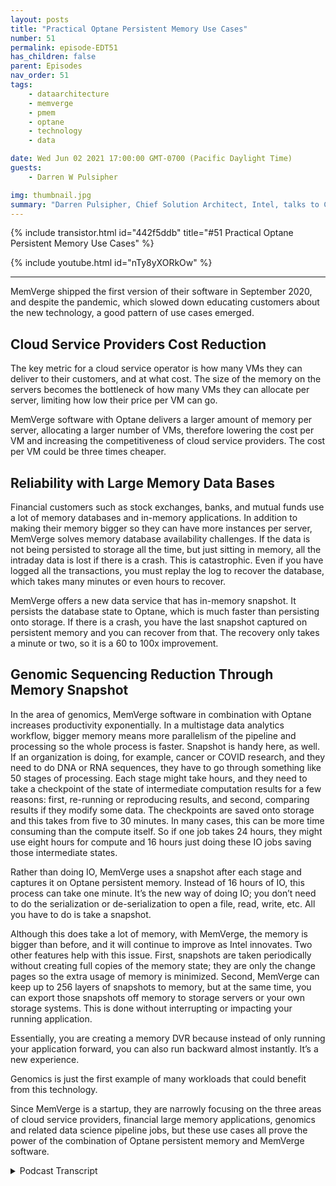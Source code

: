 ```yaml
---
layout: posts
title: "Practical Optane Persistent Memory Use Cases"
number: 51
permalink: episode-EDT51
has_children: false
parent: Episodes
nav_order: 51
tags:
    - dataarchitecture
    - memverge
    - pmem
    - optane
    - technology
    - data

date: Wed Jun 02 2021 17:00:00 GMT-0700 (Pacific Daylight Time)
guests:
    - Darren W Pulsipher

img: thumbnail.jpg
summary: "Darren Pulsipher, Chief Solution Architect, Intel, talks to Charles Fan, CEO of MemVerge, about use cases with their software that utilizes Intel’s Optane persistent memory in an innovative way, removing the bottleneck between memory and storage."
---
```


{% include transistor.html id="442f5ddb" title="#51 Practical Optane Persistent Memory Use Cases" %}

{% include youtube.html id="nTy8yXORkOw" %}

---

<p></p>
<p>MemVerge shipped the first version of their software in September 2020, and despite the pandemic, which slowed down educating customers about the new technology, a good pattern of use cases emerged. </p>
<p></p><h2> Cloud Service Providers Cost Reduction</h2>
<p>
</p>
<p>The key metric for a cloud service operator is how many VMs they can deliver to their customers, and at what cost. The size of the memory on the servers becomes the bottleneck of how many VMs they can allocate per server, limiting how low their price per VM can go. </p>
<p>MemVerge software with Optane delivers a larger amount of memory per server, allocating a larger number of VMs, therefore lowering the cost per VM and increasing the competitiveness of cloud service providers. The cost per VM could be three times cheaper. </p>
<p></p><h2> Reliability with Large Memory Data Bases</h2>
<p>
</p>
<p>Financial customers such as stock exchanges, banks, and mutual funds use a lot of memory databases and in-memory applications. In addition to making their memory bigger so they can have more instances per server, MemVerge solves memory database availability challenges. If the data is not being persisted to storage all the time, but just sitting in memory, all the intraday data is lost if there is a crash. This is catastrophic. Even if you have logged all the transactions, you must replay the log to recover the database, which takes many minutes or even hours to recover. </p>
<p>MemVerge offers a new data service that has in-memory snapshot. It persists the  database state to Optane, which is much faster than persisting onto storage. If there is a crash, you have the last snapshot captured on persistent memory and you can recover from that. The recovery only takes a minute or two, so it is a 60 to 100x improvement. </p>
<p></p><h2> Genomic Sequencing Reduction Through Memory Snapshot</h2>
<p>
</p>
<p>In the area of genomics, MemVerge software in combination with Optane increases productivity exponentially. In a multistage data analytics workflow, bigger memory means more parallelism of the pipeline and processing so the whole process is faster. Snapshot is handy here, as well. If an organization is doing, for example, cancer or COVID research, and they need to do DNA or RNA sequences, they have to go through something like 50 stages of processing. Each stage might take hours, and they need to take a checkpoint of the state of intermediate computation results for a few reasons: first, re-running or reproducing results, and second, comparing results if they modify some data. The checkpoints are saved onto storage and this takes from five to 30 minutes. In many cases, this can be more time consuming than the compute itself. So if one job takes 24 hours, they might use eight hours for compute and 16 hours just doing these IO jobs saving those intermediate states. </p>
<p>Rather than doing IO, MemVerge uses a snapshot after each stage and captures it on Optane persistent memory. Instead of 16 hours of IO, this process can take one minute. It’s the new way of doing IO; you don’t need to do the serialization or de-serialization to open a file, read, write, etc. All you have to do is take a snapshot. </p>
<p>Although this does take a lot of memory, with MemVerge, the memory is bigger than before, and it will continue to improve as Intel innovates. Two other features help with this issue. First, snapshots are taken periodically without creating full copies of the memory state; they are only the change pages so the extra usage of memory is minimized. Second, MemVerge can keep up to 256 layers of snapshots to memory, but at the same time, you can export those snapshots off memory to storage servers or your own storage systems. This is done without interrupting or impacting your running application. </p>
<p>Essentially, you are creating a memory DVR because instead of only running your application forward, you can also run backward almost instantly. It’s a new experience. </p>
<p>Genomics is just the first example of many workloads that could benefit from this technology. </p>
<p>Since MemVerge is a startup, they are narrowly focusing on the three areas of cloud service providers, financial large memory applications, genomics and related data science pipeline jobs, but these use cases all prove the power of the combination of Optane persistent memory and MemVerge software. </p>
<p></p>
<p>

<details>
<summary> Podcast Transcript </summary>

<p></p>

</details>
